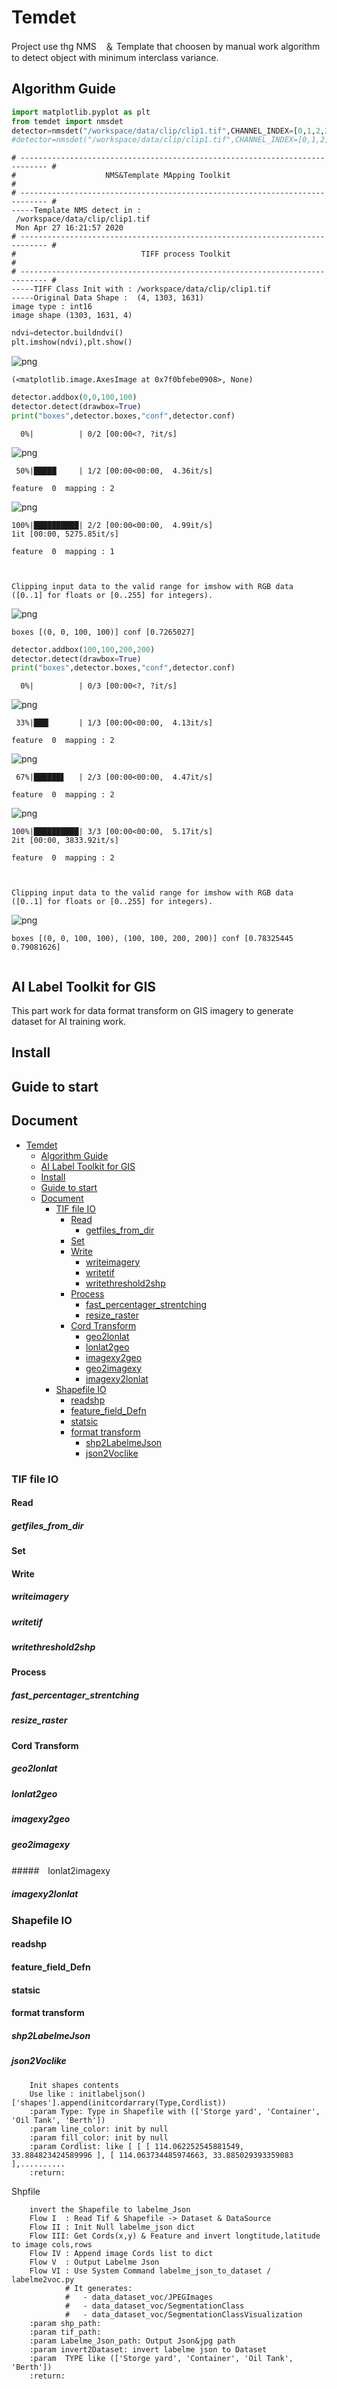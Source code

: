 # Temdet
Project use thg NMS　＆ Template that choosen by manual work algorithm to detect object with minimum interclass variance.

<!--
 Copyright 2020 winshare
 
 Licensed under the Apache License, Version 2.0 (the "License");
 you may not use this file except in compliance with the License.
 You may obtain a copy of the License at
 
     http://www.apache.org/licenses/LICENSE-2.0
 
 Unless required by applicable law or agreed to in writing, software
 distributed under the License is distributed on an "AS IS" BASIS,
 WITHOUT WARRANTIES OR CONDITIONS OF ANY KIND, either express or implied.
 See the License for the specific language governing permissions and
 limitations under the License.
-->


## Algorithm Guide



```python
import matplotlib.pyplot as plt
from temdet import nmsdet
detector=nmsdet("/workspace/data/clip/clip1.tif",CHANNEL_INDEX=[0,1,2,3])#For NDVI
#detector=nmsdet("/workspace/data/clip/clip1.tif",CHANNEL_INDEX=[0,1,2])#For RGB

```

    # ---------------------------------------------------------------------------- #
    #                    NMS&Template MApping Toolkit                              #
    # ---------------------------------------------------------------------------- #
    -----Template NMS detect in : 
     /workspace/data/clip/clip1.tif 
     Mon Apr 27 16:21:57 2020
    # ---------------------------------------------------------------------------- #
    #                            TIFF process Toolkit                              #
    # ---------------------------------------------------------------------------- #
    -----TIFF Class Init with : /workspace/data/clip/clip1.tif
    -----Original Data Shape :  (4, 1303, 1631)
    image type : int16
    image shape (1303, 1631, 4)



```python
ndvi=detector.buildndvi()
plt.imshow(ndvi),plt.show()
```


![png](./temdet_pkg/GUIDE/Guide/output_1_0.png)





    (<matplotlib.image.AxesImage at 0x7f0bfebe0908>, None)




```python
detector.addbox(0,0,100,100)
detector.detect(drawbox=True)
print("boxes",detector.boxes,"conf",detector.conf)
```

      0%|          | 0/2 [00:00<?, ?it/s]


![png](./temdet_pkg/GUIDE/Guide/output_2_1.png)


     50%|█████     | 1/2 [00:00<00:00,  4.36it/s]

    feature  0  mapping : 2



![png](./temdet_pkg/GUIDE/Guide/output_2_4.png)


    100%|██████████| 2/2 [00:00<00:00,  4.99it/s]
    1it [00:00, 5275.85it/s]

    feature  0  mapping : 1


    
    Clipping input data to the valid range for imshow with RGB data ([0..1] for floats or [0..255] for integers).



![png](./temdet_pkg/GUIDE/Guide/output_2_8.png)


    boxes [(0, 0, 100, 100)] conf [0.7265027]



```python
detector.addbox(100,100,200,200)
detector.detect(drawbox=True)
print("boxes",detector.boxes,"conf",detector.conf)
```

      0%|          | 0/3 [00:00<?, ?it/s]


![png](./temdet_pkg/GUIDE/Guide/output_3_1.png)


     33%|███▎      | 1/3 [00:00<00:00,  4.13it/s]

    feature  0  mapping : 2



![png](./temdet_pkg/GUIDE/Guide/output_3_4.png)


     67%|██████▋   | 2/3 [00:00<00:00,  4.47it/s]

    feature  0  mapping : 2



![png](./temdet_pkg/GUIDE/Guide/output_3_7.png)


    100%|██████████| 3/3 [00:00<00:00,  5.17it/s]
    2it [00:00, 3833.92it/s]

    feature  0  mapping : 2


    
    Clipping input data to the valid range for imshow with RGB data ([0..1] for floats or [0..255] for integers).



![png](./temdet_pkg/GUIDE/Guide/output_3_11.png)


    boxes [(0, 0, 100, 100), (100, 100, 200, 200)] conf [0.78325445 0.79081626]



```python

```





## AI Label Toolkit for GIS

This part work for data format transform on GIS imagery to generate dataset for AI training work. 






## Install

## Guide to start



## Document

- [Temdet](#temdet)
  - [Algorithm Guide](#algorithm-guide)
  - [AI Label Toolkit for GIS](#ai-label-toolkit-for-gis)
  - [Install](#install)
  - [Guide to start](#guide-to-start)
  - [Document](#document)
    - [TIF file IO](#tif-file-io)
      - [Read](#read)
        - [getfiles_from_dir](#getfilesfromdir)
      - [Set](#set)
      - [Write](#write)
        - [writeimagery](#writeimagery)
        - [writetif](#writetif)
        - [writethreshold2shp](#writethreshold2shp)
      - [Process](#process)
        - [fast_percentager_strentching](#fastpercentagerstrentching)
        - [resize_raster](#resizeraster)
      - [Cord Transform](#cord-transform)
        - [geo2lonlat](#geo2lonlat)
        - [lonlat2geo](#lonlat2geo)
        - [imagexy2geo](#imagexy2geo)
        - [geo2imagexy](#geo2imagexy)
        - [imagexy2lonlat](#imagexy2lonlat)
    - [Shapefile IO](#shapefile-io)
      - [readshp](#readshp)
      - [feature_field_Defn](#featurefielddefn)
      - [statsic](#statsic)
      - [format transform](#format-transform)
        - [shp2LabelmeJson](#shp2labelmejson)
        - [json2Voclike](#json2voclike)




### TIF file IO

#### Read
##### getfiles_from_dir
#### Set

#### Write

##### writeimagery
##### writetif
##### writethreshold2shp

#### Process
##### fast_percentager_strentching
##### resize_raster

#### Cord Transform
##### geo2lonlat
##### lonlat2geo
##### imagexy2geo
##### geo2imagexy
#####　lonlat2imagexy
##### imagexy2lonlat


### Shapefile IO
#### readshp
#### feature_field_Defn
#### statsic
#### format transform 
##### shp2LabelmeJson
##### json2Voclike




        Init shapes contents
        Use like : initlabeljson()['shapes'].append(initcordarrary(Type,Cordlist))
        :param Type: Type in Shapefile with (['Storge yard', 'Container', 'Oil Tank', 'Berth'])
        :param line_color: init by null
        :param fill_color: init by null
        :param Cordlist: like [ [ [ 114.062252545881549, 33.884823424589996 ], [ 114.063734485974663, 33.885029393359083 ],..........
        :return:


Shpfile

        invert the Shapefile to labelme_Json
        Flow I  : Read Tif & Shapefile -> Dataset & DataSource
        Flow II : Init Null labelme_json dict
        Flow III: Get Cords(x,y) & Feature and invert longtitude,latitude to image cols,rows
        Flow IV : Append image Cords list to dict
        Flow V  : Output Labelme Json
        Flow VI : Use System Command labelme_json_to_dataset / labelme2voc.py
                # It generates:
                #   - data_dataset_voc/JPEGImages
                #   - data_dataset_voc/SegmentationClass
                #   - data_dataset_voc/SegmentationClassVisualization
        :param shp_path:
        :param tif_path:
        :param Labelme_Json_path: Output Json&jpg path
        :param invert2Dataset: invert labelme json to Dataset
        :param  TYPE like (['Storge yard', 'Container', 'Oil Tank', 'Berth'])
        :return: